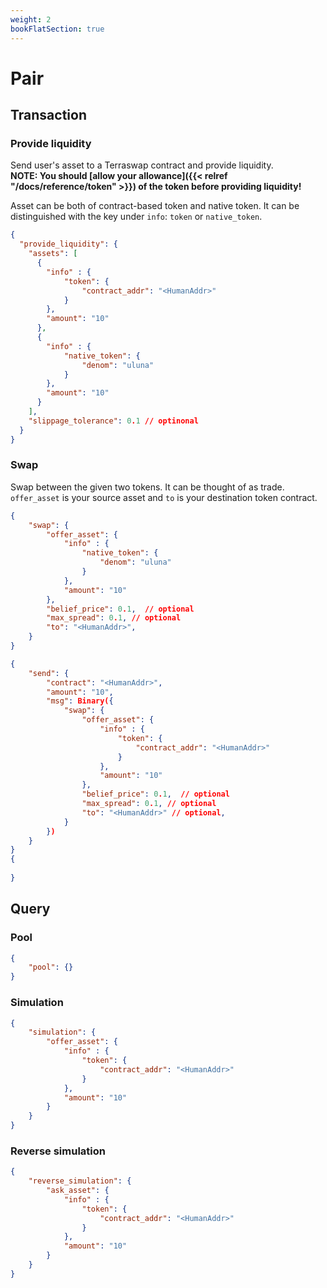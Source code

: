 ```yaml
---
weight: 2
bookFlatSection: true
---
```


# Pair

## Transaction

### Provide liquidity

Send user's asset to a Terraswap contract and provide liquidity.<br />
**NOTE: You should [allow your allowance]({{< relref "/docs/reference/token" >}}) of the token before providing liquidity!**

Asset can be both of contract-based token and native token. It can be distinguished with the key under `info`: `token` or `native_token`.


```json
{
  "provide_liquidity": {
    "assets": [
      {
        "info" : {
            "token": {
                "contract_addr": "<HumanAddr>"
            }
        },
        "amount": "10"
      },
      {
        "info" : {
            "native_token": {
                "denom": "uluna"
            }
        },
        "amount": "10"
      }
    ],
    "slippage_tolerance": 0.1 // optinonal
  }
}
```

### Swap

Swap between the given two tokens. It can be thought of as trade.<br />
`offer_asset` is your source asset and `to` is your destination token contract.<br />


```json
{
    "swap": {
        "offer_asset": {
            "info" : {
                "native_token": {
                    "denom": "uluna"
                }
            },
            "amount": "10"
        },
        "belief_price": 0.1,  // optional
        "max_spread": 0.1, // optional
        "to": "<HumanAddr>",
    }
}
```

```json
{
    "send": {
        "contract": "<HumanAddr>",
        "amount": "10",
        "msg": Binary({
            "swap": {
                "offer_asset": {
                    "info" : {
                        "token": {
                            "contract_addr": "<HumanAddr>"
                        }
                    },
                    "amount": "10"
                },
                "belief_price": 0.1,  // optional
                "max_spread": 0.1, // optional
                "to": "<HumanAddr>" // optional,
            }
        })
    }
}
{
    
}
```

## Query


### Pool

```json
{
    "pool": {}
}
```

### Simulation

```json
{
    "simulation": {
        "offer_asset": {
            "info" : {
                "token": {
                    "contract_addr": "<HumanAddr>"
                }
            },
            "amount": "10"
        }
    }
}
```

### Reverse simulation

```json
{
    "reverse_simulation": {
        "ask_asset": {
            "info" : {
                "token": {
                    "contract_addr": "<HumanAddr>"
                }
            },
            "amount": "10"
        }
    }
}
```
